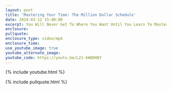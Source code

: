 ```yaml
---
layout: post
title: 'Mastering Your Time: The Million Dollar Schedule'
date: 2024-03-12 15:40:00
excerpt: You Will Never Get To Where You Want Until You Learn To Master Your Time
enclosure:
pullquote:
enclosure_type: video/mp4
enclosure_time:
use_youtube_image: true
youtube_alternate_image:
youtube_code: https://youtu.be/L21-kW6DHQY
---
```

{% include youtube.html %}

{% include pullquote.html %}